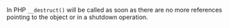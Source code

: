 In PHP  `__destruct()` will be called as soon as there are no more references pointing to the object or in a shutdown operation.
